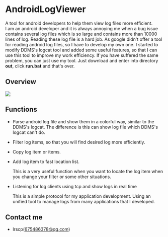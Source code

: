 AndroidLogViewer
================

A tool for android developers to help them view log files more efficient.<br>
I am an android developer and it is always annoying me when a bug issue contains several log files which is so large and contains more than 10000 lines of log. Reading these log file is a hard job. As google didn't offer a tool for reading android log files, so I have to develop my own one. I started to modify DDMS's logcat tool and added some useful features, so that I can use this tool to improve my work efficiency. If you have suffered the same problem, you can just use my tool. Just download and enter into directory **out**, click **run.bat** and that's over.

Overview
--------
![](https://raw.githubusercontent.com/lrscp/AndroidLogViewer/master/pics/p1.jpg)

Functions
---------

- Parse android log file and show them in a colorful way, similar to the DDMS's logcat. The difference is this can show log file which DDMS's logcat can't do.

- Filter log items, so that you will find desired log more efficiently.

- Copy log item or items.

- Add log item to fast location list.<br>

	This is a very useful function when you want to locate the log item when you change your filter or some other situations.

- Listening for log clients using tcp and show logs in real time
  		
	This is a simple protocol for my application development. Using an unified tool to manage logs from many applications that I developed.


Contact me
----------
* lrscp(675486378@qq.com)